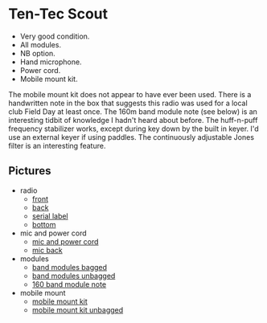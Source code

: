# Ten-Tec Scout

* Very good condition.
* All modules.
* NB option.
* Hand microphone.
* Power cord.
* Mobile mount kit.

The mobile mount kit does not appear to have ever been used.  There is a
handwritten note in the box that suggests this radio was used for a local club
Field Day at least once.  The 160m band module note (see below) is an
interesting tidbit of knowledge I hadn't heard about before.  The huff-n-puff
frequency stabilizer works, except during key down by the built in keyer.  I'd
use an external keyer if using paddles.  The continuously adjustable Jones
filter is an interesting feature.

## Pictures

* radio
    * [front](<images/front.jpg>)
    * [back](<images/back.jpg>)
    * [serial label](<serial label.jpg>)
    * [bottom](<images/bottom.jpg>)
* mic and power cord
    * [mic and power cord](<images/mic and power cord.jpg>)
    * [mic back](<images/mic back.jpg>)
* modules
    * [band modules bagged](<images/band modules bagged.jpg>)
    * [band modules unbagged](<images/band modules unbagged.jpg>)
    * [160 band module note](<images/160 band module note.jpg>)
* mobile mount
    * [mobile mount kit](<images/mobile mount kit.jpg>)
    * [mobile mount kit unbagged](<images/mobile mount kit unbagged.jpg>)
